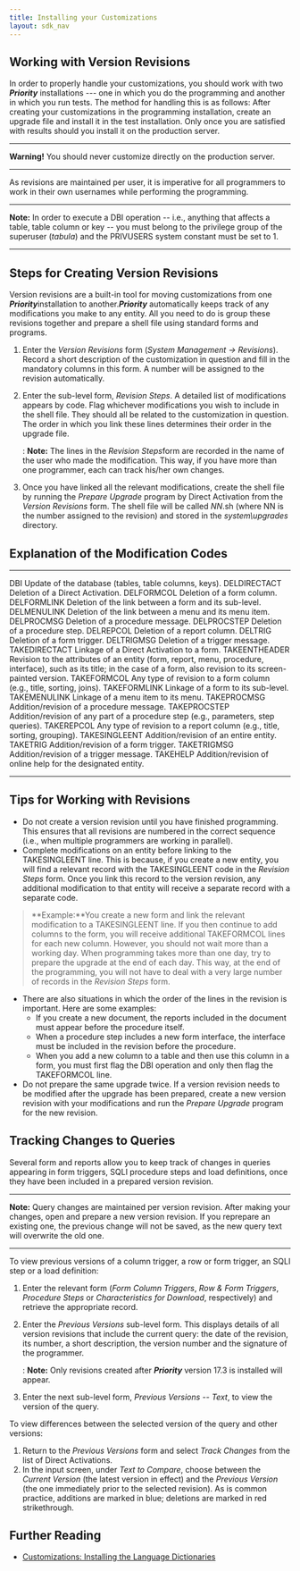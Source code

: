 ```yaml
---
title: Installing your Customizations
layout: sdk_nav
---
```


## Working with Version Revisions 

In order to properly handle your customizations, you should work with
two ***Priority*** installations --- one in which you do the programming
and another in which you run tests. The method for handling this is as
follows: After creating your customizations in the programming
installation, create an upgrade file and install it in the test
installation. Only once you are satisfied with results should you
install it on the production server.

------------------------------------------------------------------------

**Warning!** You should never customize directly on the production
server.

------------------------------------------------------------------------

As revisions are maintained per user, it is imperative for all
programmers to work in their own usernames while performing the
programming.

------------------------------------------------------------------------

**Note:** In order to execute a DBI operation -- i.e., anything that
affects a table, table column or key -- you must belong to the privilege
group of the superuser (*tabula*) and the PRIVUSERS system constant must
be set to 1.

------------------------------------------------------------------------

## Steps for Creating Version Revisions 

Version revisions are a built-in tool for moving customizations from one
***Priority***installation to another.***Priority*** automatically keeps
track of any modifications you make to any entity. All you need to do is
group these revisions together and prepare a shell file using standard
forms and programs.

1.  Enter the *Version Revisions* form (*System Management →
    Revisions*). Record a short description of the customization in
    question and fill in the mandatory columns in this form. A number
    will be assigned to the revision automatically.
2.  Enter the sub-level form, *Revision Steps*. A detailed list of
    modifications appears by code. Flag whichever modifications you wish
    to include in the shell file. They should all be related to the
    customization in question. The order in which you link these lines
    determines their order in the upgrade file.

    :   **Note:** The lines in the *Revision Steps*form are recorded in
        the name of the user who made the modification. This way, if you
        have more than one programmer, each can track his/her own
        changes.
3.  Once you have linked all the relevant modifications, create the
    shell file by running the *Prepare Upgrade* program by Direct
    Activation from the *Version Revisions* form. The shell file will be
    called *NN*.sh (where NN is the number assigned to the revision) and
    stored in the *system\\upgrades* directory.

## Explanation of the Modification Codes 

  --------------- ----------------------------------------------------------------------------------------------------------------------------------------------------------------------------
  DBI             Update of the database (tables, table columns, keys).
  DELDIRECTACT    Deletion of a Direct Activation.
  DELFORMCOL      Deletion of a form column.
  DELFORMLINK     Deletion of the link between a form and its sub-level.
  DELMENULINK     Deletion of the link between a menu and its menu item.
  DELPROCMSG      Deletion of a procedure message.
  DELPROCSTEP     Deletion of a procedure step.
  DELREPCOL       Deletion of a report column.
  DELTRIG         Deletion of a form trigger.
  DELTRIGMSG      Deletion of a trigger message.
  TAKEDIRECTACT   Linkage of a Direct Activation to a form.
  TAKEENTHEADER   Revision to the attributes of an entity (form, report, menu, procedure, interface), such as its title; in the case of a form, also revision to its screen-painted version.
  TAKEFORMCOL     Any type of revision to a form column (e.g., title, sorting, joins).
  TAKEFORMLINK    Linkage of a form to its sub-level.
  TAKEMENULINK    Linkage of a menu item to its menu.
  TAKEPROCMSG     Addition/revision of a procedure message.
  TAKEPROCSTEP    Addition/revision of any part of a procedure step (e.g., parameters, step queries).
  TAKEREPCOL      Any type of revision to a report column (e.g., title, sorting, grouping).
  TAKESINGLEENT   Addition/revision of an entire entity.
  TAKETRIG        Addition/revision of a form trigger.
  TAKETRIGMSG     Addition/revision of a trigger message.
  TAKEHELP        Addition/revision of online help for the designated entity.
  --------------- ----------------------------------------------------------------------------------------------------------------------------------------------------------------------------

## Tips for Working with Revisions 

-   Do not create a version revision until you have finished
    programming. This ensures that all revisions are numbered in the
    correct sequence (i.e., when multiple programmers are working in
    parallel).
-   Complete modifications on an entity before linking to the
    TAKESINGLEENT line. This is because, if you create a new entity, you
    will find a relevant record with the TAKESINGLEENT code in the
    *Revision Steps* form. Once you link this record to the version
    revision, any additional modification to that entity will receive a
    separate record with a separate code.

> **Example:**You create a new form and link the relevant modification
> to a TAKESINGLEENT line. If you then continue to add columns to the
> form, you will receive additional TAKEFORMCOL lines for each new
> column. However, you should not wait more than a working day. When
> programming takes more than one day, try to prepare the upgrade at the
> end of each day. This way, at the end of the programming, you will not
> have to deal with a very large number of records in the *Revision
> Steps* form.

-   There are also situations in which the order of the lines in the
    revision is important. Here are some examples:
    -   If you create a new document, the reports included in the
        document must appear before the procedure itself.
    -   When a procedure step includes a new form interface, the
        interface must be included in the revision before the procedure.
    -   When you add a new column to a table and then use this column in
        a form, you must first flag the DBI operation and only then flag
        the TAKEFORMCOL line.
-   Do not prepare the same upgrade twice. If a version revision needs
    to be modified after the upgrade has been prepared, create a new
    version revision with your modifications and run the *Prepare
    Upgrade* program for the new revision.

## Tracking Changes to Queries 

Several form and reports allow you to keep track of changes in queries
appearing in form triggers, SQLI procedure steps and load definitions,
once they have been included in a prepared version revision.

------------------------------------------------------------------------

**Note:** Query changes are maintained per version revision. After
making your changes, open and prepare a new version revision. If you
reprepare an existing one, the previous change will not be saved, as the
new query text will overwrite the old one.

------------------------------------------------------------------------

To view previous versions of a column trigger, a row or form trigger, an
SQLI step or a load definition:

1.  Enter the relevant form (*Form Column Triggers*, *Row & Form
    Triggers*, *Procedure Steps* or *Characteristics for Download*,
    respectively) and retrieve the appropriate record.
2.  Enter the *Previous Versions* sub-level form. This displays details
    of all version revisions that include the current query: the date of
    the revision, its number, a short description, the version number
    and the signature of the programmer.

    :   **Note:** Only revisions created after ***Priority*** version
        17.3 is installed will appear.
3.  Enter the next sub-level form, *Previous Versions -- Text*, to view
    the version of the query.

To view differences between the selected version of the query and other
versions:

1.  Return to the *Previous Versions* form and select *Track Changes*
    from the list of Direct Activations.
2.  In the input screen, under *Text to Compare*, choose between the
    *Current Version* (the latest version in effect) and the *Previous
    Version* (the one immediately prior to the selected revision). As is
    common practice, additions are marked in blue; deletions are marked
    in red strikethrough.

## Further Reading 

-   [Customizations: Installing the Language
    Dictionaries](Customizations:_Installing-the-Language-Dictionaries )
